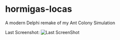 # hormigas-locas
A modern Delphi remake of my Ant Colony Simulation 

Last Screenshot:
![Last ScreenShot](https://github.com/piXelicidio/hormigas-locas/blob/master/screenshots/delphiAnts_r0.0.1.gif)
